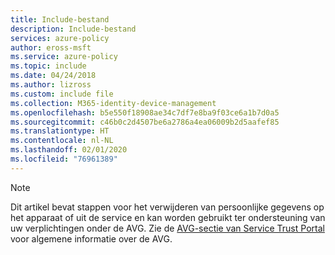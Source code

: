 ```yaml
---
title: Include-bestand
description: Include-bestand
services: azure-policy
author: eross-msft
ms.service: azure-policy
ms.topic: include
ms.date: 04/24/2018
ms.author: lizross
ms.custom: include file
ms.collection: M365-identity-device-management
ms.openlocfilehash: b5e550f18908ae34c7df7e8ba9f03ce6a1b7d0a5
ms.sourcegitcommit: c46b0c2d4507be6a2786a4ea06009b2d5aafef85
ms.translationtype: HT
ms.contentlocale: nl-NL
ms.lasthandoff: 02/01/2020
ms.locfileid: "76961389"
---
```

>[!Note] 
> Dit artikel bevat stappen voor het verwijderen van persoonlijke gegevens op het apparaat of uit de service en kan worden gebruikt ter ondersteuning van uw verplichtingen onder de AVG. Zie de [AVG-sectie van Service Trust Portal](https://servicetrust.microsoft.com/ViewPage/GDPRGetStarted) voor algemene informatie over de AVG.
